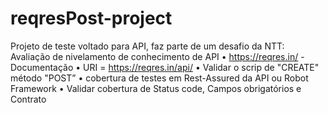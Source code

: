 # reqresPost-project
Projeto de teste voltado para API, faz parte de um desafio da NTT:
Avaliação de nivelamento de conhecimento de API
• https://reqres.in/ - Documentação
• URI = https://reqres.in/api/
• Validar o scrip de "CREATE" método "POST”
• cobertura de testes em Rest-Assured da API ou Robot Framework
• Validar cobertura de Status code, Campos obrigatórios e Contrato